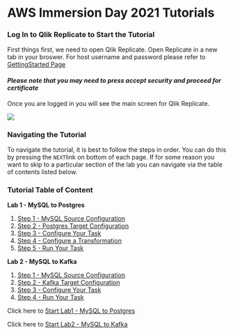 # AWS Immersion Day 2021  Tutorials

### Log In to Qlik Replicate to Start the Tutorial

First things first, we need to open Qlik Replicate. Open Replicate  in a new tab in your broswer. 
For host username and password please refer to [GettingStarted Page](../getting_started)

#### *****__Please note that you may need to press accept security and proceed for certificate__*****

  
Once you are logged in you will see the main screen for Qlik Replicate.

![](/images/attunityreplicate.jpg)
 
### Navigating the Tutorial

To navigate the tutorial, it is best to follow the steps in order. You can do this by 
pressing the `NEXT`link on bottom of each page. If for some reason you want to skip 
to a particular section of the lab you can navigate via the table of contents listed below.


### Tutorial Table of Content

__Lab 1 - MySQL to Postgres__

   1. [Step 1 - MySQL Source Configuration](../db-mysql-source)
   2. [Step 2 - Postgres Target Configuration](../db-postgres-target)
   3. [Step 3 - Configure Your Task](../db-config-task)
   4. [Step 4 - Configure a Transformation](../db-config-xform)
   5. [Step 5 - Run Your Task](../db-run-task)

__Lab 2 - MySQL to Kafka__

   1. [Step 1 - MySQL Source Configuration](../kafka-mysql-source)
   2. [Step 2 - Kafka Target Configuration](../kafka-target)
   3. [Step 3 - Configure Your Task](../kafka-config-task)
   4. [Step 4 - Run Your Task](../kafka-run-task)


Click here to  [Start Lab1 - MySQL to Postgres](../db-mysql-source)  

Click here to [Start Lab2 - MySQL to Kafka](../kafka-mysql-source)
